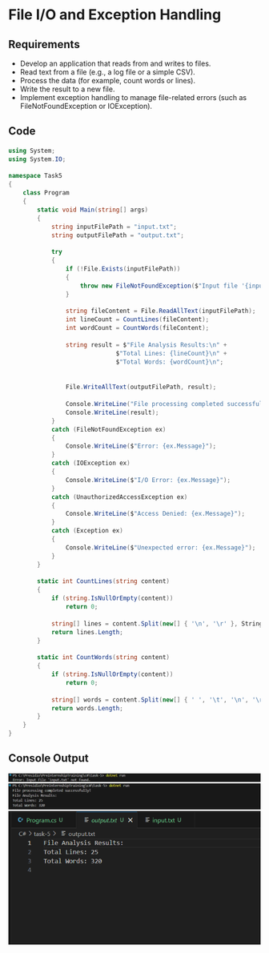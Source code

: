 # File I/O and Exception Handling

## Requirements
- Develop an application that reads from and writes to files.
- Read text from a file (e.g., a log file or a simple CSV).
- Process the data (for example, count words or lines).
- Write the result to a new file.
- Implement exception handling to manage file-related errors (such as FileNotFoundException or IOException).

## Code

```c#
using System;
using System.IO;

namespace Task5
{
    class Program
    {
        static void Main(string[] args)
        {
            string inputFilePath = "input.txt";
            string outputFilePath = "output.txt";

            try
            {
                if (!File.Exists(inputFilePath))
                {
                    throw new FileNotFoundException($"Input file '{inputFilePath}' not found.");
                }

                string fileContent = File.ReadAllText(inputFilePath);
                int lineCount = CountLines(fileContent);
                int wordCount = CountWords(fileContent);

                string result = $"File Analysis Results:\n" +
                              $"Total Lines: {lineCount}\n" +
                              $"Total Words: {wordCount}\n";

                
                File.WriteAllText(outputFilePath, result);

                Console.WriteLine("File processing completed successfully!");
                Console.WriteLine(result);
            }
            catch (FileNotFoundException ex)
            {
                Console.WriteLine($"Error: {ex.Message}");
            }
            catch (IOException ex)
            {
                Console.WriteLine($"I/O Error: {ex.Message}");
            }
            catch (UnauthorizedAccessException ex)
            {
                Console.WriteLine($"Access Denied: {ex.Message}");
            }
            catch (Exception ex)
            {
                Console.WriteLine($"Unexpected error: {ex.Message}");
            }
        }

        static int CountLines(string content)
        {
            if (string.IsNullOrEmpty(content))
                return 0;

            string[] lines = content.Split(new[] { '\n', '\r' }, StringSplitOptions.RemoveEmptyEntries);
            return lines.Length;
        }

        static int CountWords(string content)
        {
            if (string.IsNullOrEmpty(content))
                return 0;

            string[] words = content.Split(new[] { ' ', '\t', '\n', '\r' }, StringSplitOptions.RemoveEmptyEntries);
            return words.Length;
        }
    }
}
```

## Console Output
![Demo](./output/1.png)
![Demo](./output/2.png)
![Demo](./output/3.png)